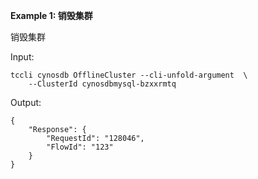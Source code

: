 **Example 1: 销毁集群**

销毁集群

Input: 

```
tccli cynosdb OfflineCluster --cli-unfold-argument  \
    --ClusterId cynosdbmysql-bzxxrmtq
```

Output: 
```
{
    "Response": {
        "RequestId": "128046",
        "FlowId": "123"
    }
}
```

